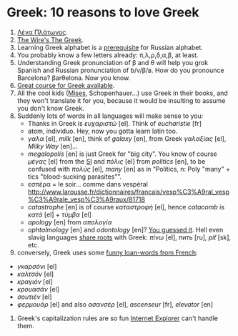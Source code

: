 Greek: 10 reasons to love Greek
===

1. [Λένα Πλάτωνος](https://www.youtube.com/watch?v=qIoYrkzTQoE).
1. [The Wire's The Greek](http://linguistica.rocks/the-wire-for-polyglots/).
1. Learning Greek alphabet is a [prerequisite](learning-russian) for Russian alphabet.
1. You probably know a few letters already: π,λ,ρ,δ,α,β, at least.
1. Understanding Greek pronunciation of β and θ will help you grok Spanish and Russian pronunciation of b/v/β/в. How do you pronounce Barcelona? βarθelona. Now you know.
1. [Great course for Greek available](http://www.languagetransfer.org/complete-greek).
1. All the cool kids ([Mises](https://books.google.ch/books?id=BRABCwAAQBAJ&pg=PT8&lpg=PT8&dq=%22The+problem+which+here+confronts+us+is+the+socialization+of+ownership+in+the+means+of+production%22&source=bl&ots=Gabe22Xx3O&sig=dGuiLnBTsOfH03MMggEw6IwFX8w&hl=en&sa=X&ved=0ahUKEwiEhIKQzvrPAhXhDpoKHe7vBMcQ6AEIHDAA#v=onepage&q=%22The%20problem%20which%20here%20confronts%20us%20is%20the%20socialization%20of%20ownership%20in%20the%20means%20of%20production%22&f=false), Schopenhauer...) use Greek in their books, and they won't translate it for you, because it would be insulting to assume you don't know Greek.
1. Suddenly lots of words in all languages will make sense to you:
   * Thanks in Greek is *ευχαριστώ* [el]. Think of *eucharistie* [fr]
   * atom, individuo. Hey, now you gotta learn latin too.
   * *γαλα* [el], *milk* [en], think of *galaxy* [en], from Greek *γαλαξίας* [el], *Milky Way* [en]...
   * *megalopolis* [en] is just Greek for "big city". You know of course *μέγας* [el] from the [SI](https://en.wikipedia.org/wiki/International_System_of_Units) and *πόλις* [el] from *politics* [en], to be confused with *πολύς* [el], *many* [en] as in “Politics, n: Poly "many" + tics "blood-sucking parasites"”.
    * εσπέρα = le soir... comme dans vespéral http://www.larousse.fr/dictionnaires/francais/vesp%C3%A9ral_vesp%C3%A9rale_vesp%C3%A9raux/81718
    * *catastrophe* [en] is of course *καταστροφή* [el], hence *catacomb* is *κατά* [el] + *τύμβα* [el]
    * *apology* [en] from *απολογία*
    * *ophtalmology* [en] and *odontology* [en]? [You guessed it](https://translate.google.com/#el/en/%CE%9F%CF%86%CE%B8%CE%B1%CE%BB%CE%BC%CF%8C%20%CE%B1%CE%BD%CF%84%CE%AF%20%CE%BF%CF%86%CE%B8%CE%B1%CE%BB%CE%BC%CE%BF%CF%8D%20%CE%BA%CE%B1%CE%B9%20%CE%BF%CE%B4%CF%8C%CE%BD%CF%84%CE%B1%20%CE%B1%CE%BD%CF%84%CE%AF%20%CE%BF%CE%B4%CF%8C%CE%BD%CF%84%CE%BF%CF%82).
 Hell even slavig languages [share roots](https://en.wiktionary.org/wiki/Reconstruction:Proto-Slavic/piti) with Greek: *πίνω* [el], пить [ru], *piť* [sk], etc.
1. conversely, Greek uses some [funny loan-words from French](https://fr.wikipedia.org/wiki/Gallicisme ):
 * *γκαρσóνι* [el]
 * *καλτσόν* [el]
 * *κραγιόν* [el]
 * *κρουασάν* [el]
 * *σουτιέν* [el]
 * *φερμουάρ* [el]
 and also *ασανσέρ* [el], *ascenseur* [fr], *elevator* [en]
1. Greek's capitalization rules are so fun [Internet Explorer](https://developer.mozilla.org/en/docs/Web/CSS/text-transform) can't handle them.

